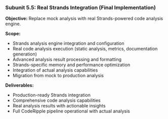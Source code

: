 ### Subunit 5.5: Real Strands Integration (Final Implementation)
**Objective:** Replace mock analysis with real Strands-powered code analysis engine.

**Scope:**
- Strands analysis engine integration and configuration
- Real code analysis execution (static analysis, metrics, documentation generation)
- Advanced analysis result processing and formatting
- Strands-specific memory and performance optimization
- Integration of actual analysis capabilities
- Migration from mock to production analysis

**Deliverables:**
- Production-ready Strands integration
- Comprehensive code analysis capabilities
- Real analysis results with actionable insights
- Full CodeRipple pipeline operational with actual analysis
